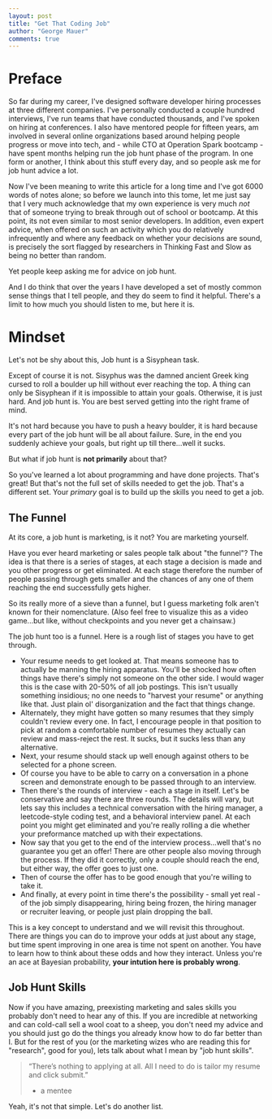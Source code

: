 ```yaml
---
layout: post
title: "Get That Coding Job"
author: "George Mauer"
comments: true
---
```


# Preface

So far during my career, I've designed software developer hiring processes at three different companies. I've personally conducted a couple hundred interviews, I've run teams that have conducted thousands, and I've spoken on hiring at conferences. I also have mentored people for fifteen years, am involved in several online organizations based around helping people progress or move into tech, and - while CTO at Operation Spark bootcamp - have spent months helping run the job hunt phase of the program. In one form or another, I think about this stuff every day, and so people ask me for job hunt advice a lot.

Now I've been meaning to write this article for a long time and I've got 6000 words of notes alone; so before we launch into this tome, let me just say that I very much acknowledge that my own experience is very much *not* that of someone trying to break through out of school or bootcamp. At this point, its not even similar to most senior developers. In addition, even expert advice, when offered on such an activity which you do relatively infrequently and where any feedback on whether your decisions are sound, is precisely the sort flagged by researchers in Thinking Fast and Slow as being no better than random.

Yet people keep asking me for advice on job hunt.

And I do think that over the years I have developed a set of mostly common sense things that I tell people, and they do seem to find it helpful. There's a limit to how much you should listen to me, but here it is.

# Mindset

Let's not be shy about this, Job hunt is a Sisyphean task.

Except of course it is not. Sisyphus was the damned ancient Greek king cursed to roll a boulder up hill without ever reaching the top. A thing can only be Sisyphean if it is impossible to attain your goals. Otherwise, it is just hard. And job hunt is. You are best served getting into the right frame of mind.

It's not hard because you have to push a heavy boulder, it is hard because every part of the job hunt will be all about failure. Sure, in the end you suddenly achieve your goals, but right up till there...well it sucks.

But what if job hunt is **not primarily** about that?

So you've learned a lot about programming and have done projects. That's great! But that's not the full set of skills needed to get the job. That's a different set. Your *primary* goal is to build up the skills you need to get a job.

## The Funnel

At its core, a job hunt is marketing, is it not? You are marketing yourself.

Have you ever heard marketing or sales people talk about "the funnel"? The idea is that there is a series of stages, at each stage a decision is made and you other progress or get eliminated. At each stage therefore the number of people passing through gets smaller and the chances of any one of them reaching the end successfully gets higher.

So its really more of a sieve than a funnel, but I guess marketing folk aren't known for their nomenclature. (Also feel free to visualize this as a video game...but like, without checkpoints and you never get a chainsaw.)

The job hunt too is a funnel. Here is a rough list of stages you have to get through.

- Your resume needs to get looked at. That means someone has to actually be manning the hiring apparatus. You'll be shocked how often things have there's simply not someone on the other side. I would wager this is the case with 20-50% of all job postings. This isn't usually something insidious; no one needs to "harvest your resume" or anything like that. Just plain ol' disorganization and the fact that things change.
- Alternately, they might have gotten so many resumes that they simply couldn't review every one. In fact, I encourage people in that position to pick at random a comfortable number of resumes they actually can review and mass-reject the rest. It sucks, but it sucks less than any alternative.
- Next, your resume should stack up well enough against others to be selected for a phone screen.
- Of course you have to be able to carry on a conversation in a phone screen and demonstrate enough to be passed through to an interview.
- Then there's the rounds of interview - each a stage in itself. Let's be conservative and say there are three rounds. The details will vary, but lets say this includes a technical conversation with the hiring manager, a leetcode-style coding test, and a behavioral interview panel. At each point you might get eliminated and you're really rolling a die whether your preformance matched up with their expectations.
- Now say that you get to the end of the interview process...well that's no guarantee you get an offer! There are other people also moving through the process. If they did it correctly, only a couple should reach the end, but either way, the offer goes to just one.
- Then of course the offer has to be good enough that you're willing to take it.
- And finally, at every point in time there's the possibility - small yet real - of the job simply disappearing, hiring being frozen, the hiring manager or recruiter leaving, or people just plain dropping the ball.

This is a key concept to understand and we will revisit this throughout. There are things you can do to improve your odds at just about any stage, but time spent improving in one area is time not spent on another. You have to learn how to think about these odds and how they interact. Unless you're an ace at Bayesian probability, **your intution here is probably wrong**.

## Job Hunt Skills

Now if you have amazing, preexisting marketing and sales skills you probably don't need to hear any of this. If you are incredible at networking and can cold-call sell a wool coat to a sheep, you don't need my advice and you should just go do the things you already know how to do far better than I. But for the rest of you (or the marketing wizes who are reading this for "research", good for you), lets talk about what I mean by "job hunt skills".

> “There’s nothing to applying at all. All I need to do is tailor my resume and click submit.”
>  - a mentee

Yeah, it's not that simple. Let's do another list.
